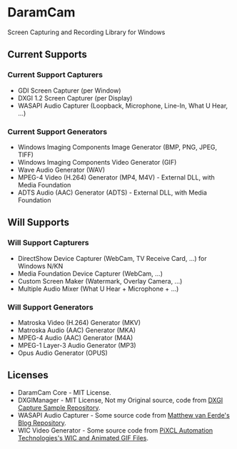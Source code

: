 # DaramCam
Screen Capturing and Recording Library for Windows

## Current Supports
### Current Support Capturers
* GDI Screen Capturer (per Window)
* DXGI 1.2 Screen Capturer (per Display)
* WASAPI Audio Capturer (Loopback, Microphone, Line-In, What U Hear, ...)

### Current Support Generators
* Windows Imaging Components Image Generator (BMP, PNG, JPEG, TIFF)
* Windows Imaging Components Video Generator (GIF)
* Wave Audio Generator (WAV)
* MPEG-4 Video (H.264) Generator (MP4, M4V) - External DLL, with Media Foundation
* ADTS Audio (AAC) Generator (ADTS) - External DLL, with Media Foundation

## Will Supports
### Will Support Capturers
* DirectShow Device Capturer (WebCam, TV Receive Card, ...) for Windows N/KN
* Media Foundation Device Capturer (WebCam, ...)
* Custom Screen Maker (Watermark, Overlay Camera, ...)
* Multiple Audio Mixer (What U Hear + Microphone + ...)

### Will Support Generators
* Matroska Video (H.264) Generator (MKV)
* Matroska Audio (AAC) Generator (MKA)
* MPEG-4 Audio (AAC) Generator (M4A)
* MPEG-1 Layer-3 Audio Generator (MP3)
* Opus Audio Generator (OPUS)

## Licenses
* DaramCam Core - MIT License.
* DXGIManager - MIT License, Not my Original source, code from [DXGI Capture Sample Repository](https://github.com/pgurenko/DXGICaptureSample).
* WASAPI Audio Capturer - Some source code from [Matthew van Eerde's Blog Repository](https://github.com/mvaneerde/blog/tree/master/loopback-capture).
* WIC Video Generator - Some source code from [PiXCL Automation Technologies's WIC and Animated GIF Files](http://pixcl.com/WIC-and-Animated-GIF-Files.htm).